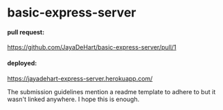 # basic-express-server

#### pull request: 
https://github.com/JayaDeHart/basic-express-server/pull/1

#### deployed:
https://jayadehart-express-server.herokuapp.com/

The submission guidelines mention a readme template to adhere to but it wasn't linked anywhere. I hope this is enough.
